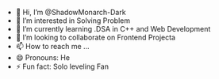 - 👋 Hi, I’m @ShadowMonarch-Dark
- 👀 I’m interested in Solving Problem
- 🌱 I’m currently learning .DSA in C++ and Web Development
- 💞️ I’m looking to collaborate on Frontend Projecta
- 📫 How to reach me ...
- 😄 Pronouns: He
- ⚡ Fun fact: Solo leveling Fan

<!---
ShadowMonarch-Dark/ShadowMonarch-Dark is a ✨ special ✨ repository because its `README.md` (this file) appears on your GitHub profile.
You can click the Preview link to take a look at your changes.
--->
